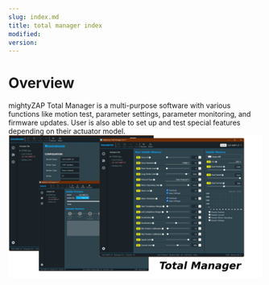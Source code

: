 ```yaml
---
slug: index.md
title: total manager index
modified: 
version:
---
```

# Overview
mightyZAP Total Manager is a multi-purpose software with various functions like motion test, parameter settings, parameter monitoring, and firmware updates. User is also able to set up and test special features depending on their actuator model.
![total_image](./img/total_image.png)